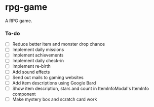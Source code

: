 # rpg-game
A RPG game.

### To-do

- [ ] Reduce better item and monster drop chance
- [ ] Implement daily missions
- [ ] Implement achievements
- [ ] Implement daily check-in
- [ ] Implement re-birth
- [ ] Add sound effects
- [ ] Send out mails to gaming websites
- [ ] Add item descriptions using Google Bard
- [ ] Show item description, stars and count in ItemInfoModal's ItemInfo component
- [ ] Make mystery box and scratch card work
